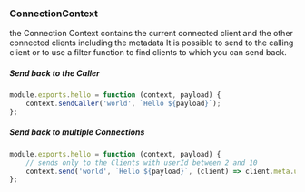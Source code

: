 ### ConnectionContext

the Connection Context contains the current connected client and the other connected clients including the metadata It is possible to send to the calling client or to use a filter function to find clients to which you can send back.

##### Send back to the Caller

```javascript
module.exports.hello = function (context, payload) {
    context.sendCaller('world', `Hello ${payload}`);
};
```

##### Send back to multiple Connections

```javascript
module.exports.hello = function (context, payload) {
    // sends only to the Clients with userId between 2 and 10
    context.send('world', `Hello ${payload}`, (client) => client.meta.userId > 2 && client.meta.userId < 10);
};
```

